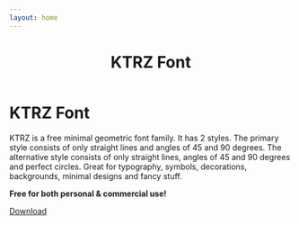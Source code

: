 ```yaml
---
layout: home
---
```


<header class="hero" data-lorem="loremipsumdolorsitametco" markdown="1">

# KTRZ Font

</header>

<main class="main" markdown="1">

# KTRZ Font

<div class="col4:grid" markdown="1">

  <div class="max-w-2 row-2 pt-05" markdown="1">

  KTRZ is a free minimal geometric font family. It has 2 styles. The primary style consists of only straight lines and angles of 45 and 90 degrees. The alternative style consists of only straight lines, angles of 45 and 90 degrees and perfect circles. Great for typography, symbols, decorations, backgrounds, minimal designs and fancy stuff.

  __Free for both personal & commercial use!__

  </div>

  <p class="m-0 pt-05" markdown="1">
    <a class="button" href="https://github.com/ixkaito/ktrz-font/archive/master.zip">Download</a>
  </p>

</div>

</main>
